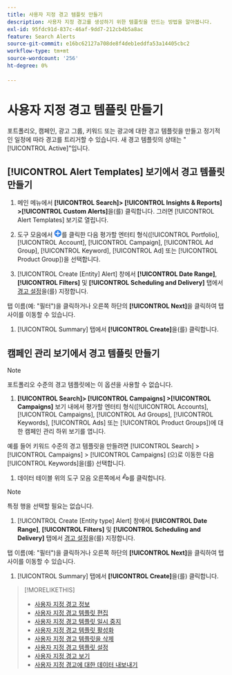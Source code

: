 ```yaml
---
title: 사용자 지정 경고 템플릿 만들기
description: 사용자 지정 경고를 생성하기 위한 템플릿을 만드는 방법을 알아봅니다.
exl-id: 95fdc91d-837c-46af-9dd7-212cb4b5a8ac
feature: Search Alerts
source-git-commit: e16bc62127a708de8f4deb1eddfa53a14405cbc2
workflow-type: tm+mt
source-wordcount: '256'
ht-degree: 0%

---
```


# 사용자 지정 경고 템플릿 만들기

포트폴리오, 캠페인, 광고 그룹, 키워드 또는 광고에 대한 경고 템플릿을 만들고 정기적인 일정에 따라 경고를 트리거할 수 있습니다. 새 경고 템플릿의 상태는 &quot;[!UICONTROL Active]&quot;입니다.

## [!UICONTROL Alert Templates] 보기에서 경고 템플릿 만들기

1. 메인 메뉴에서 **[!UICONTROL Search]> [!UICONTROL Insights & Reports] >[!UICONTROL Custom Alerts]**&#x200B;을(를) 클릭합니다. 그러면 [!UICONTROL Alert Templates] 보기로 열립니다.

1. 도구 모음에서 ![만들기](/help/search-social-commerce/assets/add.png "만들기")를 클릭한 다음 평가할 엔터티 형식([!UICONTROL Portfolio], [!UICONTROL Account], [!UICONTROL Campaign], [!UICONTROL Ad Group], [!UICONTROL Keyword], [!UICONTROL Ad] 또는 [!UICONTROL Product Group])을 선택합니다.

1. [!UICONTROL Create \[Entity\] Alert] 창에서 **[!UICONTROL Date Range]**, **[!UICONTROL Filters]** 및 **[!UICONTROL Scheduling and Delivery]** 탭에서 [경고 설정](alert-template-settings.md)을(를) 지정합니다.

탭 이름(예: &quot;필터&quot;)을 클릭하거나 오른쪽 하단의 **[!UICONTROL Next]**&#x200B;을 클릭하여 탭 사이를 이동할 수 있습니다.

1. [!UICONTROL Summary] 탭에서 **[!UICONTROL Create]**&#x200B;을(를) 클릭합니다.

## 캠페인 관리 보기에서 경고 템플릿 만들기

>[!NOTE]
>
>포트폴리오 수준의 경고 템플릿에는 이 옵션을 사용할 수 없습니다.

1. **[!UICONTROL Search]> [!UICONTROL Campaigns] >[!UICONTROL Campaigns]** 보기 내에서 평가할 엔터티 형식([!UICONTROL Accounts], [!UICONTROL Campaigns], [!UICONTROL Ad Groups], [!UICONTROL Keywords], [!UICONTROL Ads] 또는 [!UICONTROL Product Groups])에 대한 캠페인 관리 하위 보기를 엽니다.

예를 들어 키워드 수준의 경고 템플릿을 만들려면 [!UICONTROL Search] > [!UICONTROL Campaigns] > [!UICONTROL Campaigns] (으)로 이동한 다음 [!UICONTROL Keywords]을(를) 선택합니다.

1. 데이터 테이블 위의 도구 모음 오른쪽에서 ![경고 만들기](/help/search-social-commerce/assets/add-alert.png "경고 만들기")를 클릭합니다.

>[!NOTE]
>
>특정 행을 선택할 필요는 없습니다.

1. [!UICONTROL Create \[Entity type\] Alert] 창에서 **[!UICONTROL Date Range]**, **[!UICONTROL Filters]** 및 **[!UICONTROL Scheduling and Delivery]** 탭에서 [경고 설정](alert-template-settings.md)을(를) 지정합니다.

탭 이름(예: &quot;필터&quot;)을 클릭하거나 오른쪽 하단의 **[!UICONTROL Next]**&#x200B;을 클릭하여 탭 사이를 이동할 수 있습니다.

1. [!UICONTROL Summary] 탭에서 **[!UICONTROL Create]**&#x200B;을(를) 클릭합니다.

>[!MORELIKETHIS]
>
>* [사용자 지정 경고 정보](alert-about.md)
>* [사용자 지정 경고 템플릿 편집](alert-template-edit.md)
>* [사용자 지정 경고 템플릿 일시 중지](alert-template-pause.md)
>* [사용자 지정 경고 템플릿 활성화](alert-template-activate.md)
>* [사용자 지정 경고 템플릿을 삭제](alert-template-delete.md)
>* [사용자 지정 경고 템플릿 설정](alert-template-settings.md)
>* [사용자 지정 경고 보기](alert-view.md)
>* [사용자 지정 경고에 대한 데이터 내보내기](alert-export-data.md)
